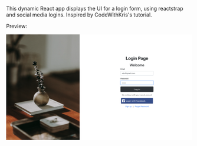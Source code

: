 This dynamic React app displays the UI for a login form, using reactstrap and social media logins. Inspired by CodeWithKris's tutorial.


Preview:

<div style="text-align:center">
  <kbd>
  <img width="700" alt="login-form" src="https://github.com/codecaviette/login-app/blob/main/public/login_app.png">
  </kbd>
</div>
